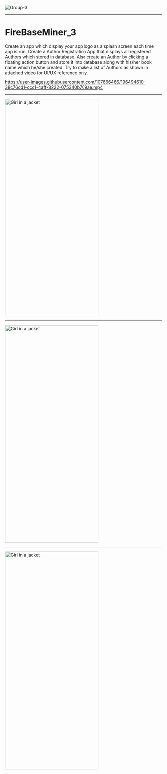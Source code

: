 ![Group-3](https://user-images.githubusercontent.com/107666466/196494854-d91a2256-3680-43b6-bc1e-5dcebde6a3f6.png)

<!-- <img src="https://user-images.githubusercontent.com/107666466/196148682-5233b5f7-ddda-422d-be49-7af1695b37ef.png" width="1200" height="280"> -->

---

# FireBaseMiner_3
Create an app which display your app logo as a splash screen each time app is run. Create a Author Registration App that displays all registered Authors which stored in database. Also create an Author by clicking a floating action button and store it into database along with his/her book name which he/she created. Try to make a list of Authors as shown in attached video for UI/UX reference only.


https://user-images.githubusercontent.com/107666466/196494610-38c76cd1-ccc1-4aff-8222-075340b709ae.mp4


---


<img src="https://user-images.githubusercontent.com/107666466/196494974-425199b8-3bc4-43e1-be91-e1155d0e68eb.jpg" alt="Girl in a jacket" width="300" height="700">

---
  
<img src="https://user-images.githubusercontent.com/107666466/196495153-444f620d-18a4-4d21-9af7-790dbc8f8925.jpg" alt="Girl in a jacket" width="300" height="700">

---
  
<img src="https://user-images.githubusercontent.com/107666466/196495325-76f89cbd-ab89-45fd-bc52-2d5b6a607794.jpg" alt="Girl in a jacket" width="300" height="700">





